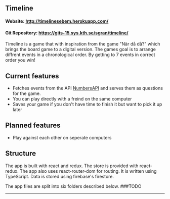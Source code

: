 ## Timeline

<h4>Website: <a href='http://timelinesebem.herokuapp.com/'>http://timelinesebem.herokuapp.com/</a></h4>

<h4>Git Repository: <a href='https://gits-15.sys.kth.se/sgran/timeline'>https://gits-15.sys.kth.se/sgran/timeline/</a></h4>
Timeline is a game that with inspiration from the game "När då då?" which brings the board game to a digital version. The games goal is to arrange diffrent events in a chronological order. By getting to 7 events in correct order you win!

## Current features

- Fetches events from the API <a href='http://numbersapi.com/'>NumbersAPI</a> and serves them as questions for the game.
- You can play directly with a freind on the same computer
- Saves your game if you don't have time to finish it but want to pick it up later

## Planned features

- Play against each other on seperate computers

## Structure

The app is built with react and redux. The store is provided with react-redux. The app also uses react-router-dom for routing. It is written using TypeScript. Data is stored using firebase's firestore.

The app files are split into six folders described below.
###TODO

---
